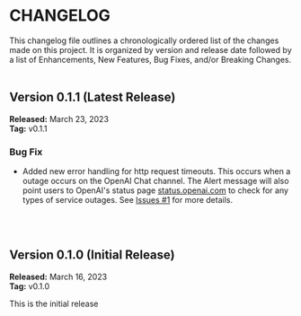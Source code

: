 # CHANGELOG
This changelog file outlines a chronologically ordered list of the changes made on this project. 
It is organized by version and release date followed by a list of Enhancements, New Features, Bug Fixes, and/or Breaking Changes.
<br /><br />


## Version 0.1.1 (Latest Release)
**Released:** March 23, 2023<br />
**Tag:** v0.1.1

### Bug Fix

  - Added new error handling for http request timeouts. This occurs when a outage occurs on the OpenAI Chat channel. The Alert message will also point users to OpenAI's status page <a href="https://status.openai.com/">status.openai.com</a> to check for any types of service outages. See <a href="https://github.com/analyticsinmotion/add-gpt-chatbot-to-microsoft-word/issues/1">Issues #1</a> for more details.


<br /><br />
## Version 0.1.0 (Initial Release)
**Released:** March 16, 2023<br />
**Tag:** v0.1.0

This is the initial release
